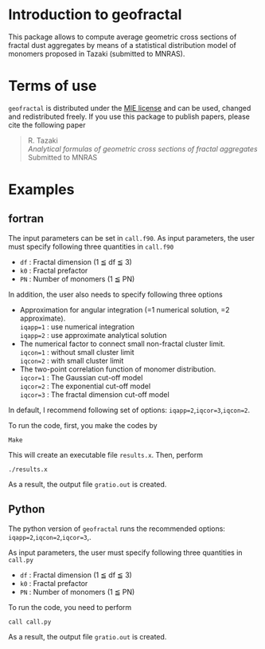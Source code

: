 # Introduction to geofractal

This package allows to compute average geometric cross sections of fractal dust aggregates 
by means of a statistical distribution model of monomers proposed in Tazaki (submitted to MNRAS).


# Terms of use

`geofractal` is distributed under the [MIE license](https://opensource.org/licenses/MIT) and can be used, changed
and redistributed freely. If you use this package to publish papers, please cite the following paper

> R. Tazaki  
> *Analytical formulas of geometric cross sections of fractal aggregates*  
> Submitted to MNRAS  


# Examples 

## fortran

The input parameters can be set in `call.f90`.
As input parameters, the user must specify following three quantities in `call.f90`
- `df` : Fractal dimension (1 ≦ df ≦ 3)
- `k0` : Fractal prefactor
- `PN` : Number of monomers (1 ≦ PN)

In addition, the user also needs to specify following three options

- Approximation for angular integration (=1 numerical solution, =2 approximate).  
	`iqapp=1` : use numerical integration  
	`iqapp=2` : use approximate analytical solution   
- The numerical factor to connect small non-fractal cluster limit.  
	`iqcon=1` : without small cluster limit  
	`iqcon=2` : with small cluster limit  
- The two-point correlation function of monomer distribution.  
  `iqcor=1` : The Gaussian cut-off model  
	`iqcor=2` : The exponential cut-off model  
	`iqcor=3` : The fractal dimension cut-off model  
	
In default, I recommend following set of options: `iqapp=2`,`iqcor=3`,`iqcon=2`.  

To run the code, first, you make the codes by
```
Make
```
This will create an executable file `results.x`. Then, perform
```
./results.x
```
As a result, the output file `gratio.out` is created. 

## Python 

The python version of `geofractal` runs the recommended options: `iqapp=2`,`iqcon=2`,`iqcor=3`,.

As input parameters, the user must specify following three quantities in `call.py`
- `df` : Fractal dimension (1 ≦ df ≦ 3)
- `k0` : Fractal prefactor
- `PN` : Number of monomers (1 ≦ PN)

To run the code, you need to perform
```
call call.py
```
As a result, the output file `gratio.out` is created. 

